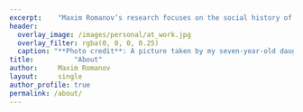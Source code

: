 ```yaml
---
excerpt:	"Maxim Romanov’s research focuses on the social history of the premodern Islamic world, the history of the Arabic written tradition, and computational methods and approaches relevant for Islamicate studies. Until recently, he held a joint position as a senior research fellow at the KITAB Project (AKU-ISMC, London) and as a Universitätsassistent of Digital Humanities (University of Vienna). Currently, at the University of Hamburg, he is leading a research project titled “The Evolution of Islamic Societies (c.600-1600 CE): Algorithmic Analysis into Social History”, which is funded by the German Research Foundation (DFG) within the framework of the Emmy Noether Program."
header:
  overlay_image: /images/personal/at_work.jpg
  overlay_filter: rgba(0, 0, 0, 0.25)
  caption: "**Photo credit**: A picture taken by my seven-year-old daughter, Sasha Romanova (Arlington, MA, 2014)"
title:			"About"
author:		Maxim Romanov
layout:		single
author_profile: true
permalink: /about/
---
```

